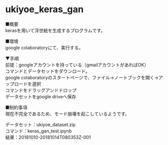 # ukiyoe_keras_gan
■概要<br>
kerasを用いて浮世絵を生成するプログラムです。<br>

■環境<br>
google colaboratoryにて、実行する。<br>

▼手順<br>
前提：googleアカウントを持っている（gmailアカウントがあればOK）<br>
コマンドとデータセットをダウンロード。<br>
google colaboratoryのスタートページで、ファイル→ノートブックを開く→アップロードを選択<br>
コマンドをドラッグアンドドロップ<br>
データセットをgoogle driveへ保存<br>

■制約事項<br>
現在不完全であるため、モード崩壊を起こしているようです。<br>

データセット：ukiyoe_dataset.zip<br>
コマンド：keras_gan_test.ipynb<br>
結果：20181010-20181014T080353Z-001<br>
